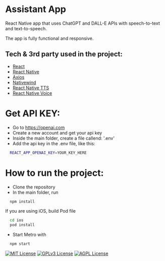 # Assistant App
React Native app that uses ChatGPT and DALL-E APIs with speech-to-text and text-to-speech.

The app is fully functional and responsive.

## Tech & 3rd party used in the project:
- [React](https://react.dev/)
- [React Native](https://reactnative.dev/)
- [Axios](https://axios-http.com/docs/intro)
- [Nativewind](https://www.nativewind.dev/)
- [React Native TTS](https://www.npmjs.com/package/react-native-tts)
- [React Native Voice](https://github.com/react-native-voice/voice)

# Get API KEY:
- Go to https://openai.com
- Create a new account and get your api key
- Inside the main folder, create a file callend: '.env'
- Add the api key in the .env file, like this:
```bash
  REACT_APP_OPENAI_KEY=YOUR_KEY_HERE
```

# How to run the project:
- Clone the repository
- In the main folder, run
```bash
  npm install
```
If you are using iOS, build Pod file
```bash
  cd ios
  pod install
```
- Start Metro with
```bash
  npm start
```


[![MIT License](https://img.shields.io/badge/License-MIT-green.svg)](https://choosealicense.com/licenses/mit/)
[![GPLv3 License](https://img.shields.io/badge/License-GPL%20v3-yellow.svg)](https://opensource.org/licenses/)
[![AGPL License](https://img.shields.io/badge/license-AGPL-blue.svg)](http://www.gnu.org/licenses/agpl-3.0)

